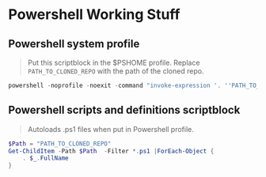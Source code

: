 # Powershell Working Stuff

## Powershell system profile

> Put this scriptblock in the $PSHOME profile. Replace `PATH_TO_CLONED_REPO` with the path of the cloned repo.

```powershell
powershell -noprofile -noexit -command "invoke-expression '. ''PATH_TO_CLONED_REPO\ps_profile\profile.ps1''' "
```

## Powershell scripts and definitions scriptblock

> Autoloads .ps1 files when put in Powershell profile.

```powershell
$Path = "PATH_TO_CLONED_REPO"
Get-ChildItem -Path $Path  -Filter *.ps1 |ForEach-Object {
    . $_.FullName
}
```
